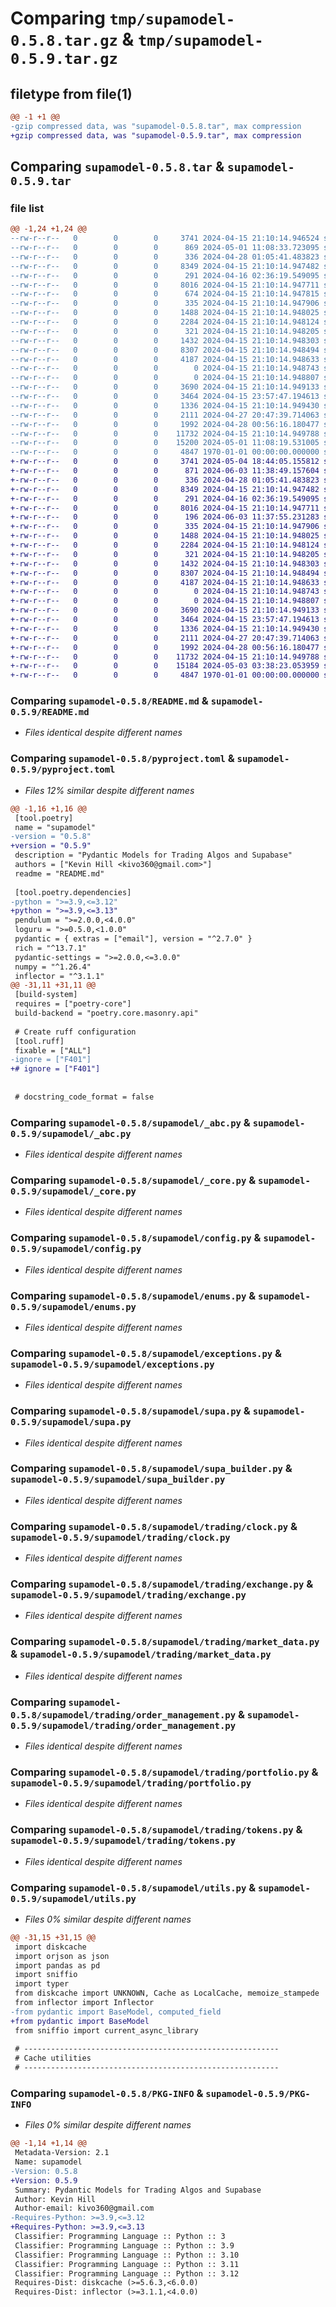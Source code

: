 # Comparing `tmp/supamodel-0.5.8.tar.gz` & `tmp/supamodel-0.5.9.tar.gz`

## filetype from file(1)

```diff
@@ -1 +1 @@
-gzip compressed data, was "supamodel-0.5.8.tar", max compression
+gzip compressed data, was "supamodel-0.5.9.tar", max compression
```

## Comparing `supamodel-0.5.8.tar` & `supamodel-0.5.9.tar`

### file list

```diff
@@ -1,24 +1,24 @@
--rw-r--r--   0        0        0     3741 2024-04-15 21:10:14.946524 supamodel-0.5.8/README.md
--rw-r--r--   0        0        0      869 2024-05-01 11:08:33.723095 supamodel-0.5.8/pyproject.toml
--rw-r--r--   0        0        0      336 2024-04-28 01:05:41.483823 supamodel-0.5.8/supamodel/__init__.py
--rw-r--r--   0        0        0     8349 2024-04-15 21:10:14.947482 supamodel-0.5.8/supamodel/_abc.py
--rw-r--r--   0        0        0      291 2024-04-16 02:36:19.549095 supamodel-0.5.8/supamodel/_client.py
--rw-r--r--   0        0        0     8016 2024-04-15 21:10:14.947711 supamodel-0.5.8/supamodel/_core.py
--rw-r--r--   0        0        0      674 2024-04-15 21:10:14.947815 supamodel-0.5.8/supamodel/_logging.py
--rw-r--r--   0        0        0      335 2024-04-15 21:10:14.947906 supamodel-0.5.8/supamodel/_types.py
--rw-r--r--   0        0        0     1488 2024-04-15 21:10:14.948025 supamodel-0.5.8/supamodel/config.py
--rw-r--r--   0        0        0     2284 2024-04-15 21:10:14.948124 supamodel-0.5.8/supamodel/enums.py
--rw-r--r--   0        0        0      321 2024-04-15 21:10:14.948205 supamodel-0.5.8/supamodel/errors.py
--rw-r--r--   0        0        0     1432 2024-04-15 21:10:14.948303 supamodel-0.5.8/supamodel/exceptions.py
--rw-r--r--   0        0        0     8307 2024-04-15 21:10:14.948494 supamodel-0.5.8/supamodel/supa.py
--rw-r--r--   0        0        0     4187 2024-04-15 21:10:14.948633 supamodel-0.5.8/supamodel/supa_builder.py
--rw-r--r--   0        0        0        0 2024-04-15 21:10:14.948743 supamodel-0.5.8/supamodel/trading/__init__.py
--rw-r--r--   0        0        0        0 2024-04-15 21:10:14.948807 supamodel-0.5.8/supamodel/trading/assets.py
--rw-r--r--   0        0        0     3690 2024-04-15 21:10:14.949133 supamodel-0.5.8/supamodel/trading/clock.py
--rw-r--r--   0        0        0     3464 2024-04-15 23:57:47.194613 supamodel-0.5.8/supamodel/trading/exchange.py
--rw-r--r--   0        0        0     1336 2024-04-15 21:10:14.949430 supamodel-0.5.8/supamodel/trading/market_data.py
--rw-r--r--   0        0        0     2111 2024-04-27 20:47:39.714063 supamodel-0.5.8/supamodel/trading/order_management.py
--rw-r--r--   0        0        0     1992 2024-04-28 00:56:16.180477 supamodel-0.5.8/supamodel/trading/portfolio.py
--rw-r--r--   0        0        0    11732 2024-04-15 21:10:14.949788 supamodel-0.5.8/supamodel/trading/tokens.py
--rw-r--r--   0        0        0    15200 2024-05-01 11:08:19.531005 supamodel-0.5.8/supamodel/utils.py
--rw-r--r--   0        0        0     4847 1970-01-01 00:00:00.000000 supamodel-0.5.8/PKG-INFO
+-rw-r--r--   0        0        0     3741 2024-05-04 18:44:05.155812 supamodel-0.5.9/README.md
+-rw-r--r--   0        0        0      871 2024-06-03 11:38:49.157604 supamodel-0.5.9/pyproject.toml
+-rw-r--r--   0        0        0      336 2024-04-28 01:05:41.483823 supamodel-0.5.9/supamodel/__init__.py
+-rw-r--r--   0        0        0     8349 2024-04-15 21:10:14.947482 supamodel-0.5.9/supamodel/_abc.py
+-rw-r--r--   0        0        0      291 2024-04-16 02:36:19.549095 supamodel-0.5.9/supamodel/_client.py
+-rw-r--r--   0        0        0     8016 2024-04-15 21:10:14.947711 supamodel-0.5.9/supamodel/_core.py
+-rw-r--r--   0        0        0      196 2024-06-03 11:37:55.231283 supamodel-0.5.9/supamodel/_logging.py
+-rw-r--r--   0        0        0      335 2024-04-15 21:10:14.947906 supamodel-0.5.9/supamodel/_types.py
+-rw-r--r--   0        0        0     1488 2024-04-15 21:10:14.948025 supamodel-0.5.9/supamodel/config.py
+-rw-r--r--   0        0        0     2284 2024-04-15 21:10:14.948124 supamodel-0.5.9/supamodel/enums.py
+-rw-r--r--   0        0        0      321 2024-04-15 21:10:14.948205 supamodel-0.5.9/supamodel/errors.py
+-rw-r--r--   0        0        0     1432 2024-04-15 21:10:14.948303 supamodel-0.5.9/supamodel/exceptions.py
+-rw-r--r--   0        0        0     8307 2024-04-15 21:10:14.948494 supamodel-0.5.9/supamodel/supa.py
+-rw-r--r--   0        0        0     4187 2024-04-15 21:10:14.948633 supamodel-0.5.9/supamodel/supa_builder.py
+-rw-r--r--   0        0        0        0 2024-04-15 21:10:14.948743 supamodel-0.5.9/supamodel/trading/__init__.py
+-rw-r--r--   0        0        0        0 2024-04-15 21:10:14.948807 supamodel-0.5.9/supamodel/trading/assets.py
+-rw-r--r--   0        0        0     3690 2024-04-15 21:10:14.949133 supamodel-0.5.9/supamodel/trading/clock.py
+-rw-r--r--   0        0        0     3464 2024-04-15 23:57:47.194613 supamodel-0.5.9/supamodel/trading/exchange.py
+-rw-r--r--   0        0        0     1336 2024-04-15 21:10:14.949430 supamodel-0.5.9/supamodel/trading/market_data.py
+-rw-r--r--   0        0        0     2111 2024-04-27 20:47:39.714063 supamodel-0.5.9/supamodel/trading/order_management.py
+-rw-r--r--   0        0        0     1992 2024-04-28 00:56:16.180477 supamodel-0.5.9/supamodel/trading/portfolio.py
+-rw-r--r--   0        0        0    11732 2024-04-15 21:10:14.949788 supamodel-0.5.9/supamodel/trading/tokens.py
+-rw-r--r--   0        0        0    15184 2024-05-03 03:38:23.053959 supamodel-0.5.9/supamodel/utils.py
+-rw-r--r--   0        0        0     4847 1970-01-01 00:00:00.000000 supamodel-0.5.9/PKG-INFO
```

### Comparing `supamodel-0.5.8/README.md` & `supamodel-0.5.9/README.md`

 * *Files identical despite different names*

### Comparing `supamodel-0.5.8/pyproject.toml` & `supamodel-0.5.9/pyproject.toml`

 * *Files 12% similar despite different names*

```diff
@@ -1,16 +1,16 @@
 [tool.poetry]
 name = "supamodel"
-version = "0.5.8"
+version = "0.5.9"
 description = "Pydantic Models for Trading Algos and Supabase"
 authors = ["Kevin Hill <kivo360@gmail.com>"]
 readme = "README.md"
 
 [tool.poetry.dependencies]
-python = ">=3.9,<=3.12"
+python = ">=3.9,<=3.13"
 pendulum = ">=2.0.0,<4.0.0"
 loguru = ">=0.5.0,<1.0.0"
 pydantic = { extras = ["email"], version = "^2.7.0" }
 rich = "^13.7.1"
 pydantic-settings = ">=2.0.0,<=3.0.0"
 numpy = "^1.26.4"
 inflector = "^3.1.1"
@@ -31,11 +31,11 @@
 [build-system]
 requires = ["poetry-core"]
 build-backend = "poetry.core.masonry.api"
 
 # Create ruff configuration
 [tool.ruff]
 fixable = ["ALL"]
-ignore = ["F401"]
+# ignore = ["F401"]
 
 
 # docstring_code_format = false
```

### Comparing `supamodel-0.5.8/supamodel/_abc.py` & `supamodel-0.5.9/supamodel/_abc.py`

 * *Files identical despite different names*

### Comparing `supamodel-0.5.8/supamodel/_core.py` & `supamodel-0.5.9/supamodel/_core.py`

 * *Files identical despite different names*

### Comparing `supamodel-0.5.8/supamodel/config.py` & `supamodel-0.5.9/supamodel/config.py`

 * *Files identical despite different names*

### Comparing `supamodel-0.5.8/supamodel/enums.py` & `supamodel-0.5.9/supamodel/enums.py`

 * *Files identical despite different names*

### Comparing `supamodel-0.5.8/supamodel/exceptions.py` & `supamodel-0.5.9/supamodel/exceptions.py`

 * *Files identical despite different names*

### Comparing `supamodel-0.5.8/supamodel/supa.py` & `supamodel-0.5.9/supamodel/supa.py`

 * *Files identical despite different names*

### Comparing `supamodel-0.5.8/supamodel/supa_builder.py` & `supamodel-0.5.9/supamodel/supa_builder.py`

 * *Files identical despite different names*

### Comparing `supamodel-0.5.8/supamodel/trading/clock.py` & `supamodel-0.5.9/supamodel/trading/clock.py`

 * *Files identical despite different names*

### Comparing `supamodel-0.5.8/supamodel/trading/exchange.py` & `supamodel-0.5.9/supamodel/trading/exchange.py`

 * *Files identical despite different names*

### Comparing `supamodel-0.5.8/supamodel/trading/market_data.py` & `supamodel-0.5.9/supamodel/trading/market_data.py`

 * *Files identical despite different names*

### Comparing `supamodel-0.5.8/supamodel/trading/order_management.py` & `supamodel-0.5.9/supamodel/trading/order_management.py`

 * *Files identical despite different names*

### Comparing `supamodel-0.5.8/supamodel/trading/portfolio.py` & `supamodel-0.5.9/supamodel/trading/portfolio.py`

 * *Files identical despite different names*

### Comparing `supamodel-0.5.8/supamodel/trading/tokens.py` & `supamodel-0.5.9/supamodel/trading/tokens.py`

 * *Files identical despite different names*

### Comparing `supamodel-0.5.8/supamodel/utils.py` & `supamodel-0.5.9/supamodel/utils.py`

 * *Files 0% similar despite different names*

```diff
@@ -31,15 +31,15 @@
 import diskcache
 import orjson as json
 import pandas as pd
 import sniffio
 import typer
 from diskcache import UNKNOWN, Cache as LocalCache, memoize_stampede
 from inflector import Inflector
-from pydantic import BaseModel, computed_field
+from pydantic import BaseModel
 from sniffio import current_async_library
 
 # ---------------------------------------------------------
 # Cache utilities
 # ---------------------------------------------------------
```

### Comparing `supamodel-0.5.8/PKG-INFO` & `supamodel-0.5.9/PKG-INFO`

 * *Files 0% similar despite different names*

```diff
@@ -1,14 +1,14 @@
 Metadata-Version: 2.1
 Name: supamodel
-Version: 0.5.8
+Version: 0.5.9
 Summary: Pydantic Models for Trading Algos and Supabase
 Author: Kevin Hill
 Author-email: kivo360@gmail.com
-Requires-Python: >=3.9,<=3.12
+Requires-Python: >=3.9,<=3.13
 Classifier: Programming Language :: Python :: 3
 Classifier: Programming Language :: Python :: 3.9
 Classifier: Programming Language :: Python :: 3.10
 Classifier: Programming Language :: Python :: 3.11
 Classifier: Programming Language :: Python :: 3.12
 Requires-Dist: diskcache (>=5.6.3,<6.0.0)
 Requires-Dist: inflector (>=3.1.1,<4.0.0)
```

